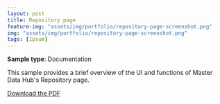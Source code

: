 ```yaml
---
layout: post
title: Repository page
feature-img: "assets/img/portfolio/repository-page-screenshot.png"
img: "assets/img/portfolio/repository-page-screenshot.png"
tags: [Ipsum]
---
```


**Sample type**: Documentation

This sample provides a brief overview of the UI and functions of Master Data Hub's Repository page. 

[Download the PDF](_portfolio/boomi-repository.pdf)
